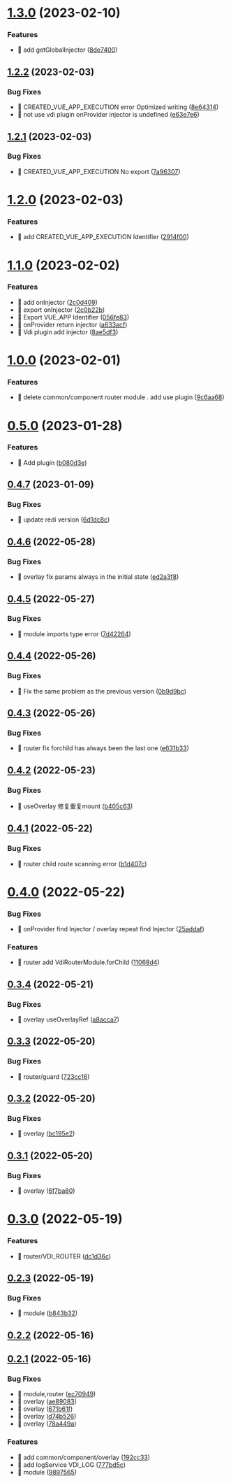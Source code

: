

# [1.3.0](https://github.com/JinghuiS/vdi/compare/v1.2.2...v1.3.0) (2023-02-10)


### Features

* 🎸 add getGlobalInjector ([8de7400](https://github.com/JinghuiS/vdi/commit/8de74001de7fd9c656ab5465d30869b495ff4b71))

## [1.2.2](https://github.com/JinghuiS/vdi/compare/v1.2.1...v1.2.2) (2023-02-03)


### Bug Fixes

* 🐛 CREATED_VUE_APP_EXECUTION error Optimized writing ([8e64314](https://github.com/JinghuiS/vdi/commit/8e643142b18aa802abefe86ef93948f1c63637eb))
* 🐛 not use vdi plugin  onProvider injector is  undefined ([e63e7e6](https://github.com/JinghuiS/vdi/commit/e63e7e623eed720cf1227bcbc605a30226aa0844))

## [1.2.1](https://github.com/JinghuiS/vdi/compare/v1.2.0...v1.2.1) (2023-02-03)


### Bug Fixes

* 🐛 CREATED_VUE_APP_EXECUTION No export ([7a96307](https://github.com/JinghuiS/vdi/commit/7a96307460e9027682ce8bf9af5c03391e341fd1))

# [1.2.0](https://github.com/JinghuiS/vdi/compare/v1.1.0...v1.2.0) (2023-02-03)


### Features

* 🎸 add CREATED_VUE_APP_EXECUTION Identifier ([2914f00](https://github.com/JinghuiS/vdi/commit/2914f00e99895af127b1ca898e8b894ec836d999))

# [1.1.0](https://github.com/JinghuiS/vdi/compare/v1.0.0...v1.1.0) (2023-02-02)


### Features

* 🎸 add onInjector ([2c0d409](https://github.com/JinghuiS/vdi/commit/2c0d409d780cc3a1943b33d56cacbe8eff366c80))
* 🎸 export onInjector ([2c0b22b](https://github.com/JinghuiS/vdi/commit/2c0b22b114dd07efbf08d376bdcb0e019e962cb2))
* 🎸 Export VUE_APP Identifier ([056fe83](https://github.com/JinghuiS/vdi/commit/056fe8366325a720d9095496f7c8fefb5dadfda7))
* 🎸 onProvider return injector ([a633acf](https://github.com/JinghuiS/vdi/commit/a633acfb82107495a2a305207fda855f27a4e9f5))
* 🎸 Vdi plugin add injector ([8ae5df3](https://github.com/JinghuiS/vdi/commit/8ae5df33ca8c30524f87de4f6cf427ab498f4a3d))

# [1.0.0](https://github.com/JinghuiS/vdi/compare/v0.5.0...v1.0.0) (2023-02-01)


### Features

* 🎸 delete common/component router module . add use plugin ([9c6aa68](https://github.com/JinghuiS/vdi/commit/9c6aa6869d871e0ec2cd6f0b3dd4e8a37809ec66))

# [0.5.0](https://github.com/JinghuiS/vdi/compare/v0.4.7...v0.5.0) (2023-01-28)


### Features

* 🎸 Add plugin ([b080d3e](https://github.com/JinghuiS/vdi/commit/b080d3ea6b81662d5d530abcf5dbbec66ecb8c38))

## [0.4.7](https://github.com/JinghuiS/vdi/compare/v0.4.6...v0.4.7) (2023-01-09)


### Bug Fixes

* 🐛 update redi version ([6d1dc8c](https://github.com/JinghuiS/vdi/commit/6d1dc8ca0016d4bd4ff4794ef2c5ad2b67caa674))

## [0.4.6](https://github.com/JinghuiS/vdi/compare/v0.4.5...v0.4.6) (2022-05-28)


### Bug Fixes

* 🐛 overlay fix params always in the initial state ([ed2a3f8](https://github.com/JinghuiS/vdi/commit/ed2a3f8294e33d7ae0aa1264046a7123b59145e8))

## [0.4.5](https://github.com/JinghuiS/vdi/compare/v0.4.4...v0.4.5) (2022-05-27)


### Bug Fixes

* 🐛 module imports type error ([7d42264](https://github.com/JinghuiS/vdi/commit/7d4226489a7a63163b2ced4565b80a90deb8ea56))

## [0.4.4](https://github.com/JinghuiS/vdi/compare/v0.4.3...v0.4.4) (2022-05-26)


### Bug Fixes

* 🐛 Fix the same problem as the previous version ([0b9d9bc](https://github.com/JinghuiS/vdi/commit/0b9d9bcacd3244ebc02b2e4b84f583da9fd38bdb))

## [0.4.3](https://github.com/JinghuiS/vdi/compare/v0.4.2...v0.4.3) (2022-05-26)


### Bug Fixes

* 🐛 router fix forchild has always been the last one ([e631b33](https://github.com/JinghuiS/vdi/commit/e631b3326070040d9618a3730ac264546ecd7879))

## [0.4.2](https://github.com/JinghuiS/vdi/compare/v0.4.1...v0.4.2) (2022-05-23)


### Bug Fixes

* 🐛 useOverlay 修复重复mount ([b405c63](https://github.com/JinghuiS/vdi/commit/b405c63e86416778a9e1b6a041ee9a72e92ddd20))

## [0.4.1](https://github.com/JinghuiS/vdi/compare/v0.4.0...v0.4.1) (2022-05-22)


### Bug Fixes

* 🐛 router child route  scanning error ([b1d407c](https://github.com/JinghuiS/vdi/commit/b1d407c1a473c190228b41f3ef5581c0f7477eb8))

# [0.4.0](https://github.com/JinghuiS/vdi/compare/v0.3.4...v0.4.0) (2022-05-22)


### Bug Fixes

* 🐛 onProvider find Injector / overlay repeat find Injector ([25addaf](https://github.com/JinghuiS/vdi/commit/25addaf9f552765d3801a173a5f5ed09c4a98ba5))


### Features

* 🎸 router add VdiRouterModule.forChild ([11068d4](https://github.com/JinghuiS/vdi/commit/11068d4c46d5e07a25f5cd82cb56286b823a1467))

## [0.3.4](https://github.com/JinghuiS/vdi/compare/v0.3.3...v0.3.4) (2022-05-21)


### Bug Fixes

* 🐛 overlay useOverlayRef ([a8acca7](https://github.com/JinghuiS/vdi/commit/a8acca779acc897f1fb89adcd69500e36af9f116))

## [0.3.3](https://github.com/JinghuiS/vdi/compare/v0.3.2...v0.3.3) (2022-05-20)


### Bug Fixes

* 🐛 router/guard ([723cc16](https://github.com/JinghuiS/vdi/commit/723cc1650776e07ce5db8d2aeea87f8c760a7bd9))

## [0.3.2](https://github.com/JinghuiS/vdi/compare/v0.3.1...v0.3.2) (2022-05-20)


### Bug Fixes

* 🐛 overlay ([bc195e2](https://github.com/JinghuiS/vdi/commit/bc195e2e78d6c4bea706b087778fa48960171750))

## [0.3.1](https://github.com/JinghuiS/vdi/compare/v0.3.0...v0.3.1) (2022-05-20)


### Bug Fixes

* 🐛 overlay ([6f7ba80](https://github.com/JinghuiS/vdi/commit/6f7ba80df6f3bc0047d54cd7277c94648c57c4aa))

# [0.3.0](https://github.com/JinghuiS/vdi/compare/v0.2.3...v0.3.0) (2022-05-19)


### Features

* 🎸 router/VDI_ROUTER ([dc1d36c](https://github.com/JinghuiS/vdi/commit/dc1d36ceb991165720077c60dc6da80e1ed1ecc4))

## [0.2.3](https://github.com/JinghuiS/vdi/compare/v0.2.2...v0.2.3) (2022-05-19)


### Bug Fixes

* 🐛 module ([b843b32](https://github.com/JinghuiS/vdi/commit/b843b3228152ef18bfd67764956f1c5ffb886de0))

## [0.2.2](https://github.com/JinghuiS/vdi/compare/0.2.1...v0.2.2) (2022-05-16)



## [0.2.1](https://github.com/JinghuiS/vdi/compare/777bd5c87acbbb5977beca11f20f5cbef13ef874...0.2.1) (2022-05-16)


### Bug Fixes

* 🐛 module,router ([ec70949](https://github.com/JinghuiS/vdi/commit/ec709490e261088eb4c6731d7b0060e2d6624fa8))
* 🐛 overlay ([ae89083](https://github.com/JinghuiS/vdi/commit/ae890831d27b7fd0145ac7acdb4b1e29d33e3651))
* 🐛 overlay ([671b61f](https://github.com/JinghuiS/vdi/commit/671b61f859b03d53acd1b79612ea3d090af43517))
* 🐛 overlay ([d74b526](https://github.com/JinghuiS/vdi/commit/d74b5264c98474a454fa310b0f3a2661072580e6))
* 🐛 overlay ([78a449a](https://github.com/JinghuiS/vdi/commit/78a449a2723473309e3206be238d16f4ffd8cbda))


### Features

* 🎸 add common/component/overlay ([192cc33](https://github.com/JinghuiS/vdi/commit/192cc33cd417341496c241a8e9c649d2b7b2f9fc))
* 🎸 add logService VDI_LOG ([777bd5c](https://github.com/JinghuiS/vdi/commit/777bd5c87acbbb5977beca11f20f5cbef13ef874))
* 🎸 module ([9897565](https://github.com/JinghuiS/vdi/commit/9897565d245120459bd0c7630ec4e1dddb9a09b1))